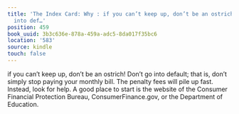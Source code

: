 ```yaml
---
title: 'The Index Card: Why : if you can’t keep up, don’t be an ostrich! Don’t go
  into def…'
position: 459
book_uuid: 3b3c636e-878a-459a-adc5-8da017f35bc6
location: '583'
source: kindle
touch: false
---
```


if you can’t keep up, don’t be an ostrich! Don’t go into default; that is, don’t simply stop paying your monthly bill. The penalty fees will pile up fast. Instead, look for help. A good place to start is the website of the Consumer Financial Protection Bureau, ConsumerFinance.gov, or the Department of Education.